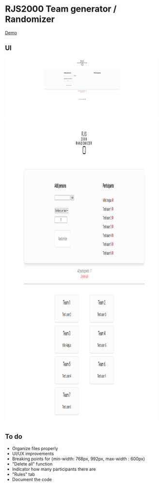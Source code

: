 # RJS2000 Team generator / Randomizer

[Demo](https://www.hmlsolutions.com/cloud13/rjs/index.php)

<h2>UI</h2>

<img src="/assets/ui1.png" alt="use case1"/>

<img src="/assets/ui2.png" alt="use case 2" height="1000px"/>


<h2> To do </h2>

 * Organize files properly
 * UI/UX improvements
 * Breaking points for (min-width: 768px, 992px,  max-width : 600px)
 * "Delete all" function
 * Indicator how many participants there are
 * "Rules" tab
 * Document the code
